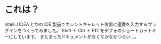# これは？
IntelliJ IDEA とかの IDE 製品でカレントキャレット位置に連番を入力するプラグインをつくってみました。
Shift ＋ Ctrl ＋ F12 をデフォのショートカットキーにしています。
まとまったドキュメントがなくなかなかつらい…。

